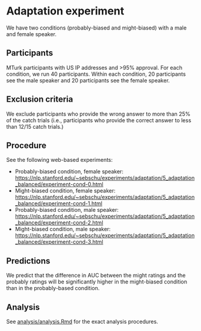 # Adaptation experiment

We have two conditions (probably-biased and might-biased) with a male and female speaker.

## Participants

MTurk participants with US IP addresses and >95% approval. For each condition, we run 40 participants. Within each condition, 20 participants see the male speaker and 20 participants see the female speaker.


## Exclusion criteria

We exclude participants who provide the wrong answer to more than 25% of the catch trials (i.e., participants who provide the correct answer to less than 12/15 catch trials.)

## Procedure

See the following web-based experiments: 

- Probably-biased condition, female speaker:
  https://nlp.stanford.edu/~sebschu/experiments/adaptation/5_adaptation_balanced/experiment-cond-0.html
- Might-biased condition, female speaker:
  https://nlp.stanford.edu/~sebschu/experiments/adaptation/5_adaptation_balanced/experiment-cond-1.html
- Probably-biased condition, male speaker:
  https://nlp.stanford.edu/~sebschu/experiments/adaptation/5_adaptation_balanced/experiment-cond-2.html
- Might-biased condition, male speaker:
  https://nlp.stanford.edu/~sebschu/experiments/adaptation/5_adaptation_balanced/experiment-cond-3.html

## Predictions

We predict that the difference in AUC between the might ratings and the probably ratings will be significantly higher in the might-biased condition than in the probably-based condition.

## Analysis

See [analysis/analysis.Rmd](analysis/analysis.Rmd) for the exact analysis procedures.

